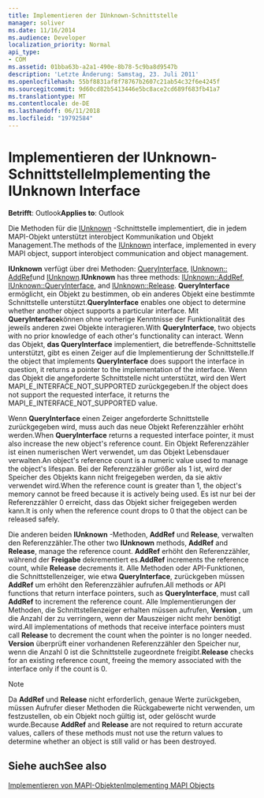 ```yaml
---
title: Implementieren der IUnknown-Schnittstelle
manager: soliver
ms.date: 11/16/2014
ms.audience: Developer
localization_priority: Normal
api_type:
- COM
ms.assetid: 01bba63b-a2a1-490e-8b78-5c9ba8d9547b
description: 'Letzte Änderung: Samstag, 23. Juli 2011'
ms.openlocfilehash: 55bf8831af8f78767b2607c21ab54c32f6e4245f
ms.sourcegitcommit: 9d60cd82b5413446e5bc8ace2cd689f683fb41a7
ms.translationtype: MT
ms.contentlocale: de-DE
ms.lasthandoff: 06/11/2018
ms.locfileid: "19792584"
---
```

# <a name="implementing-the-iunknown-interface"></a><span data-ttu-id="09d3a-103">Implementieren der IUnknown-Schnittstelle</span><span class="sxs-lookup"><span data-stu-id="09d3a-103">Implementing the IUnknown Interface</span></span>

  
  
<span data-ttu-id="09d3a-104">**Betrifft**: Outlook</span><span class="sxs-lookup"><span data-stu-id="09d3a-104">**Applies to**: Outlook</span></span> 
  
<span data-ttu-id="09d3a-105">Die Methoden für die [IUnknown](http://msdn.microsoft.com/de-de/library/ms680509%28v=VS.85%29.aspx) -Schnittstelle implementiert, die in jedem MAPI-Objekt unterstützt interobject Kommunikation und Objekt Management.</span><span class="sxs-lookup"><span data-stu-id="09d3a-105">The methods of the [IUnknown](http://msdn.microsoft.com/de-de/library/ms680509%28v=VS.85%29.aspx) interface, implemented in every MAPI object, support interobject communication and object management.</span></span> 
  
 <span data-ttu-id="09d3a-106">**IUnknown** verfügt über drei Methoden: [QueryInterface](http://msdn.microsoft.com/de-de/library/ms682521%28v=VS.85%29.aspx), [IUnknown:: AddRef](http://msdn.microsoft.com/de-de/library/ms691379%28v=VS.85%29.aspx)und [IUnknown](http://msdn.microsoft.com/de-de/library/ms682317%28v=VS.85%29.aspx).</span><span class="sxs-lookup"><span data-stu-id="09d3a-106">**IUnknown** has three methods: [IUnknown::AddRef](http://msdn.microsoft.com/de-de/library/ms691379%28v=VS.85%29.aspx), [IUnknown::QueryInterface](http://msdn.microsoft.com/de-de/library/ms682521%28v=VS.85%29.aspx), and [IUnknown::Release](http://msdn.microsoft.com/de-de/library/ms682317%28v=VS.85%29.aspx).</span></span> <span data-ttu-id="09d3a-107">**QueryInterface** ermöglicht, ein Objekt zu bestimmen, ob ein anderes Objekt eine bestimmte Schnittstelle unterstützt.</span><span class="sxs-lookup"><span data-stu-id="09d3a-107">**QueryInterface** enables one object to determine whether another object supports a particular interface.</span></span> <span data-ttu-id="09d3a-108">Mit **QueryInterface**können ohne vorherige Kenntnisse der Funktionalität des jeweils anderen zwei Objekte interagieren.</span><span class="sxs-lookup"><span data-stu-id="09d3a-108">With **QueryInterface**, two objects with no prior knowledge of each other's functionality can interact.</span></span> <span data-ttu-id="09d3a-109">Wenn das Objekt, **das QueryInterface** implementiert, die betreffende-Schnittstelle unterstützt, gibt es einen Zeiger auf die Implementierung der Schnittstelle.</span><span class="sxs-lookup"><span data-stu-id="09d3a-109">If the object that implements **QueryInterface** does support the interface in question, it returns a pointer to the implementation of the interface.</span></span> <span data-ttu-id="09d3a-110">Wenn das Objekt die angeforderte Schnittstelle nicht unterstützt, wird den Wert MAPI_E_INTERFACE_NOT_SUPPORTED zurückgegeben.</span><span class="sxs-lookup"><span data-stu-id="09d3a-110">If the object does not support the requested interface, it returns the MAPI_E_INTERFACE_NOT_SUPPORTED value.</span></span> 
  
<span data-ttu-id="09d3a-111">Wenn **QueryInterface** einen Zeiger angeforderte Schnittstelle zurückgegeben wird, muss auch das neue Objekt Referenzzähler erhöht werden.</span><span class="sxs-lookup"><span data-stu-id="09d3a-111">When **QueryInterface** returns a requested interface pointer, it must also increase the new object's reference count.</span></span> <span data-ttu-id="09d3a-112">Ein Objekt Referenzzähler ist einen numerischen Wert verwendet, um das Objekt Lebensdauer verwalten.</span><span class="sxs-lookup"><span data-stu-id="09d3a-112">An object's reference count is a numeric value used to manage the object's lifespan.</span></span> <span data-ttu-id="09d3a-113">Bei der Referenzzähler größer als 1 ist, wird der Speicher des Objekts kann nicht freigegeben werden, da sie aktiv verwendet wird.</span><span class="sxs-lookup"><span data-stu-id="09d3a-113">When the reference count is greater than 1, the object's memory cannot be freed because it is actively being used.</span></span> <span data-ttu-id="09d3a-114">Es ist nur bei der Referenzzähler 0 erreicht, dass das Objekt sicher freigegeben werden kann.</span><span class="sxs-lookup"><span data-stu-id="09d3a-114">It is only when the reference count drops to 0 that the object can be released safely.</span></span> 
  
<span data-ttu-id="09d3a-115">Die anderen beiden **IUnknown** -Methoden, **AddRef** und **Release**, verwalten den Referenzzähler.</span><span class="sxs-lookup"><span data-stu-id="09d3a-115">The other two **IUnknown** methods, **AddRef** and **Release**, manage the reference count.</span></span> <span data-ttu-id="09d3a-116">**AddRef** erhöht den Referenzzähler, während der **Freigabe** dekrementiert es.</span><span class="sxs-lookup"><span data-stu-id="09d3a-116">**AddRef** increments the reference count, while **Release** decrements it.</span></span> <span data-ttu-id="09d3a-117">Alle Methoden oder API-Funktionen, die Schnittstellenzeiger, wie etwa **QueryInterface**, zurückgeben müssen **AddRef** um erhöht den Referenzzähler aufrufen.</span><span class="sxs-lookup"><span data-stu-id="09d3a-117">All methods or API functions that return interface pointers, such as **QueryInterface**, must call **AddRef** to increment the reference count.</span></span> <span data-ttu-id="09d3a-118">Alle Implementierungen der Methoden, die Schnittstellenzeiger erhalten müssen aufrufen, **Version** , um die Anzahl der zu verringern, wenn der Mauszeiger nicht mehr benötigt wird.</span><span class="sxs-lookup"><span data-stu-id="09d3a-118">All implementations of methods that receive interface pointers must call **Release** to decrement the count when the pointer is no longer needed.</span></span> <span data-ttu-id="09d3a-119">**Version** überprüft einer vorhandenen Referenzzähler den Speicher nur, wenn die Anzahl 0 ist die Schnittstelle zugeordnete freigibt.</span><span class="sxs-lookup"><span data-stu-id="09d3a-119">**Release** checks for an existing reference count, freeing the memory associated with the interface only if the count is 0.</span></span> 
  
> [!NOTE]
> <span data-ttu-id="09d3a-120">Da **AddRef** und **Release** nicht erforderlich, genaue Werte zurückgeben, müssen Aufrufer dieser Methoden die Rückgabewerte nicht verwenden, um festzustellen, ob ein Objekt noch gültig ist, oder gelöscht wurde wurde.</span><span class="sxs-lookup"><span data-stu-id="09d3a-120">Because **AddRef** and **Release** are not required to return accurate values, callers of these methods must not use the return values to determine whether an object is still valid or has been destroyed.</span></span> 
  
## <a name="see-also"></a><span data-ttu-id="09d3a-121">Siehe auch</span><span class="sxs-lookup"><span data-stu-id="09d3a-121">See also</span></span>



[<span data-ttu-id="09d3a-122">Implementieren von MAPI-Objekten</span><span class="sxs-lookup"><span data-stu-id="09d3a-122">Implementing MAPI Objects</span></span>](implementing-mapi-objects.md)

